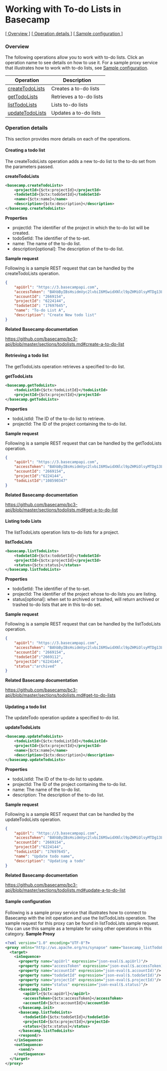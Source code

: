 # Working with To-do Lists in Basecamp

[[  Overview ]](#overview)  [[ Operation details ]](#operation-details)  [[  Sample configuration  ]](#sample-configuration)

### Overview 

The following operations allow you to work with to-do lists. Click an operation name to see details on how to use it.
For a sample proxy service that illustrates how to work with to-do lists, see [Sample configuration](#sample-configuration).

| Operation        | Description |
| ------------- |-------------|
| [createTodoLists](#creating-a-todo-list)    | Creates a to-do lists|
| [getTodoLists](#retrieving-a-todo-list)    | Retrieves a to-do lists|
| [listTodoLists](#listing-todo-lists)    | Lists to-do lists|
| [updateTodoLists](#updating-a-todo-list)    | Updates a to-do lists|

### Operation details

This section provides more details on each of the operations.

####  Creating a todo list
The createTodoLists operation adds a new to-do list to the to-do set from the parameters passed.

**createTodoLists**
```xml
<basecamp.createTodoLists>
    <projectId>{$ctx:projectId}</projectId>
    <todoSetId>{$ctx:todoSetId}</todoSetId>
    <name>{$ctx:name}</name>
    <description>{$ctx:description}</description>
</basecamp.createTodoLists>  
```

**Properties**
* projectId: The identifier of the project in which the to-do list will be created.
* todoSetId: The identifier of the to-set.
* name: The name of the to-do list.
* description[optional]: The description of the to-do list.

**Sample request**

Following is a sample REST request that can be handled by the createTodoLists operation.

```json
{
    "apiUrl": "https://3.basecampapi.com",
    "accessToken": "BAhbByIBsHsidmVyc2lvbiI6MSwidXNlcl9pZHMiOlsyMTDg13LTA0VDA3OjM2OjMxWiJ9dToJVGltZQ2HmBzAqS77kQ==--1fb2c32e4d904b7960b77d5e81db7c6666dee01c2",
    "accountId": "2669154",
    "projectId": "6224144",
    "todoSetId": "17697645",
    "name": "To-do List A",
    "description": "Create New todo list"
} 
```

**Related Basecamp documentation**

https://github.com/basecamp/bc3-api/blob/master/sections/todolists.md#create-a-to-do-list

#### Retrieving a todo list

The getTodoLists operation retrieves a specified to-do list.

**getTodoLists**
```xml
<basecamp.getTodoLists>
    <todoListId>{$ctx:todoListId}</todoListId>
    <projectId>{$ctx:projectId}</projectId>
</basecamp.getTodoLists>  
```

**Properties**
* todoListId: The ID of the to-do list to retrieve.
* projectId: The ID of the project containing the to-do list.

**Sample request**

Following is a sample REST request that can be handled by the getTodoLists operation.

```json
{
    "apiUrl": "https://3.basecampapi.com",
    "accessToken": "BAhbByIBsHsidmVyc2lvbiI6MSwidXNlcl9pZHMiOlsyMTDg13LTA0VDA3OjM2OjMxWiJ9dToJVGltZQ2HmBzAqS77kQ==--1fb2c32e4d904b7960b77d5e81db7c6666dee01c2",
    "accountId": "2669154",
    "projectId":"6224144",
    "todoListId":"108590347"
} 
```

**Related Basecamp documentation**

https://github.com/basecamp/bc3-api/blob/master/sections/todolists.md#get-a-to-do-list

#### Listing todo Lists

The listTodoLists operation lists to-do lists for a project.

**listTodoLists**
```xml
<basecamp.listTodoLists>
    <todoSetId>{$ctx:todoSetId}</todoSetId>
    <projectId>{$ctx:projectId}</projectId>
    <status>{$ctx:status}</status>
</basecamp.listTodoLists>  
```

**Properties**
* todoSetId: The identifier of the to-set.
* projectId: The identifier of the project whose to-do lists you are listing.
* status[optional]: when set to archived or trashed, will return archived or trashed to-do lists that are in this to-do set.

**Sample request**

Following is a sample REST request that can be handled by the listTodoLists operation.

```json
{
    "apiUrl": "https://3.basecampapi.com",
    "accessToken": "BAhbByIBsHsidmVyc2lvbiI6MSwidXNlcl9pZHMiOlsyMTDg13LTA0VDA3OjM2OjMxWiJ9dToJVGltZQ2HmBzAqS77kQ==--1fb2c32e4d904b7960b77d5e81db7c6666dee01c2",
    "accountId": "2669154",
    "todoSetId":"2669112",
    "projectId":"6224144",
    "status":"archived"
}
```

**Related Basecamp documentation**

https://github.com/basecamp/bc3-api/blob/master/sections/todolists.md#get-to-do-lists

#### Updating a todo list

The updateTodo operation update a specified to-do list. 

**updateTodoLists**
```xml
<basecamp.updateTodoLists>
    <todoListId>{$ctx:todoListId}</todoListId>
    <projectId>{$ctx:projectId}</projectId>
    <name>{$ctx:name}</name>
    <description>{$ctx:description}</description>
</basecamp.updateTodoLists> 
```

**Properties**
* todoListId: The ID of the to-do list to update.
* projectId: The ID of the project containing the to-do list.
* name: The name of the to-do list.
* description: The description of the to-do list.

**Sample request**

Following is a sample REST request that can be handled by the updateTodoLists operation.

```json
{
    "apiUrl": "https://3.basecampapi.com",
    "accessToken": "BAhbByIBsHsidmVyc2lvbiI6MSwidXNlcl9pZHMiOlsyMTDg13LTA0VDA3OjM2OjMxWiJ9dToJVGltZQ2HmBzAqS77kQ==--1fb2c32e4d904b7960b77d5e81db7c6666dee01c2",
    "accountId": "2669154",
    "projectId":"6224144",
    "todoListId": "17697645",
    "name": "Update todo name",
    "description": "Updating a todo"
} 
```

**Related Basecamp documentation**

https://github.com/basecamp/bc3-api/blob/master/sections/todolists.md#update-a-to-do-list

#### Sample configuration

Following is a sample proxy service that illustrates how to connect to Basecamp with the init operation and use the listTodoLists operation. The sample request for this proxy can be found in listTodoLists sample request. You can use this sample as a template for using other operations in this category.
**Sample Proxy**
```xml
<?xml version="1.0" encoding="UTF-8"?>
<proxy xmlns="http://ws.apache.org/ns/synapse" name="basecamp_listTodoLists" transports="https,http" statistics="disable" trace="disable" startOnLoad="true">
  <target>
    <inSequence>
      <property name="apiUrl" expression="json-eval($.apiUrl)"/> 
      <property name="accessToken" expression="json-eval($.accessToken)"/>
      <property name="accountId" expression="json-eval($.accountId)"/>   
      <property name="todoSetId" expression="json-eval($.todoSetId)"/>
      <property name="projectId" expression="json-eval($.projectId)"/>   
      <property name="status" expression="json-eval($.status)"/>     
      <basecamp.init>
        <apiUrl>{$ctx:apiUrl}</apiUrl>
        <accessToken>{$ctx:accessToken}</accessToken>       
        <accountId>{$ctx:accountId}</accountId>
      </basecamp.init>     
      <basecamp.listTodoLists>
        <todoSetId>{$ctx:todoSetId}</todoSetId>
        <projectId>{$ctx:projectId}</projectId>
        <status>{$ctx:status}</status>
      </basecamp.listTodoLists>
      <respond/>
    </inSequence>
    <outSequence>
      <send/>
    </outSequence>
  </target>
</proxy> 
```
